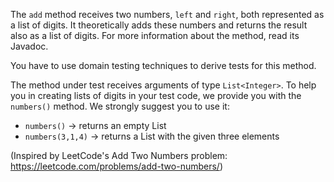 <!--NO_HARDWRAPS-->

The `add` method receives two numbers, `left` and `right`, both represented as a list of digits.
It theoretically adds these numbers and returns the result also as a list of digits. 
For more information about the method, read its Javadoc.

You have to use domain testing techniques to derive tests for this method.

The method under test receives arguments of type `List<Integer>`. To help you in creating lists of digits in your test code, we provide you with the `numbers()` method. We strongly suggest you to use it:

* `numbers()` -> returns an empty List<Integer>
* `numbers(3,1,4)` -> returns a List<Integer> with the given three elements

(Inspired by LeetCode's Add Two Numbers problem: https://leetcode.com/problems/add-two-numbers/)